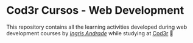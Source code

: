# Cod3r Cursos - Web Development

This repository contains all the learning activities developed during web development courses by _[Ingris Andrade](https://www.linkedin.com/in/ingrisandrade/)_ while studying at [Cod3r](https://www.cod3r.com.br/) :rocket:
